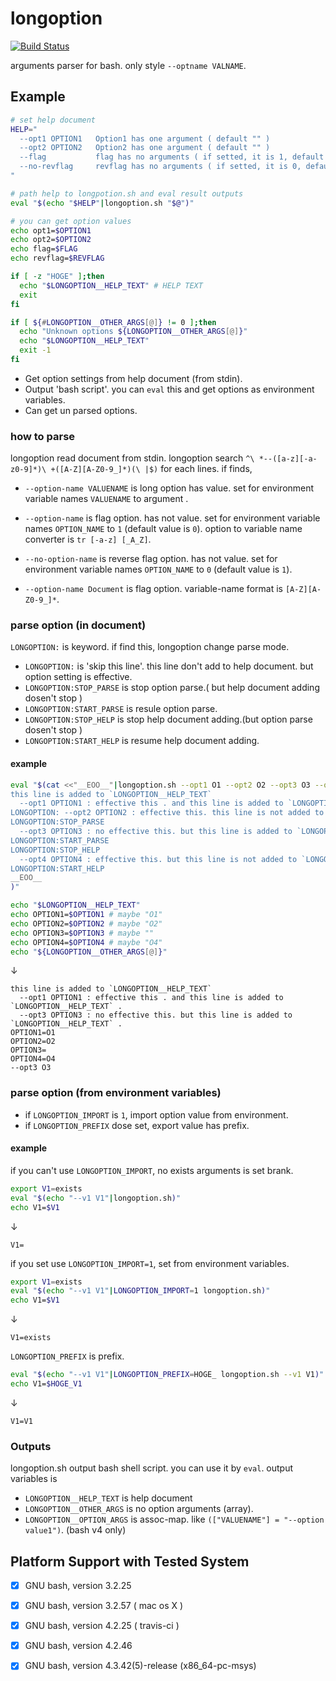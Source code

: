 longoption
==========

[![Build Status](https://travis-ci.org/team-lab/longoption.svg?branch=master)](https://travis-ci.org/team-lab/longoption)

arguments parser for bash. only style `--optname VALNAME`.

## Example
 
```bash
# set help document
HELP="
  --opt1 OPTION1   Option1 has one argument ( default "" )
  --opt2 OPTION2   Option2 has one argument ( default "" )
  --flag           flag has no arguments ( if setted, it is 1, default 0 )
  --no-revflag     revflag has no arguments ( if setted, it is 0, default 1 )
"

# path help to longpotion.sh and eval result outputs
eval "$(echo "$HELP"|longoption.sh "$@")"

# you can get option values
echo opt1=$OPTION1
echo opt2=$OPTION2
echo flag=$FLAG
echo revflag=$REVFLAG

if [ -z "HOGE" ];then
  echo "$LONGOPTION__HELP_TEXT" # HELP TEXT
  exit
fi

if [ ${#LONGOPTION__OTHER_ARGS[@]} != 0 ];then
  echo "Unknown options ${LONGOPTION__OTHER_ARGS[@]}"
  echo "$LONGOPTION__HELP_TEXT"
  exit -1
fi
```

 * Get option settings from help document (from stdin).
 * Output 'bash script'. you can `eval` this and get options as environment variables.
 * Can get un parsed options.

### how to parse

longoption read document from stdin.
longoption search `^\ *--([a-z][-a-z0-9]*)\ +([A-Z][A-Z0-9_]*)(\ |$)` for each lines.
if finds,

  * `--option-name VALUENAME` is long option has value. set for environment variable names `VALUENAME` to argument .
  * `--option-name` is flag option. has not value. set for environment variable names `OPTION_NAME` to `1` (default value is `0`). option to variable name converter is `tr [-a-z] [_A_Z]`.
  * `--no-option-name` is reverse flag option. has not value. set for environment variable names `OPTION_NAME` to `0` (default value is `1`).

  * `--option-name Document` is flag option. variable-name format is `[A-Z][A-Z0-9_]*`.

### parse option (in document)

`LONGOPTION:` is keyword. if find this, longoption change parse mode.

  * `LONGOPTION:` is 'skip this line'. this line don't add to help document. but option setting is effective.
  * `LONGOPTION:STOP_PARSE` is stop option parse.( but help document adding dosen't stop )
  * `LONGOPTION:START_PARSE` is resule option parse.
  * `LONGOPTION:STOP_HELP` is stop help document adding.(but option parse dosen't stop )
  * `LONGOPTION:START_HELP` is resume help document adding.

#### example

```bash
eval "$(cat <<"__EOO__"|longoption.sh --opt1 O1 --opt2 O2 --opt3 O3 --opt4 O4
this line is added to `LONGOPTION__HELP_TEXT`
  --opt1 OPTION1 : effective this . and this line is added to `LONGOPTION__HELP_TEXT` .
LONGOPTION: --opt2 OPTION2 : effective this. this line is not added to `LONGOPTION__HELP_TEXT` .
LONGOPTION:STOP_PARSE
  --opt3 OPTION3 : no effective this. but this line is added to `LONGOPTION__HELP_TEXT` .
LONGOPTION:START_PARSE
LONGOPTION:STOP_HELP
  --opt4 OPTION4 : effective this. but this line is not added to `LONGOPTION__HELP_TEXT` .
LONGOPTION:START_HELP
__EOO__
)"

echo "$LONGOPTION__HELP_TEXT"
echo OPTION1=$OPTION1 # maybe "O1"
echo OPTION2=$OPTION2 # maybe "O2"
echo OPTION3=$OPTION3 # maybe ""
echo OPTION4=$OPTION4 # maybe "O4"
echo "${LONGOPTION__OTHER_ARGS[@]}"
```

↓

```
this line is added to `LONGOPTION__HELP_TEXT`
  --opt1 OPTION1 : effective this . and this line is added to `LONGOPTION__HELP_TEXT` .
  --opt3 OPTION3 : no effective this. but this line is added to `LONGOPTION__HELP_TEXT` .
OPTION1=O1
OPTION2=O2
OPTION3=
OPTION4=O4
--opt3 O3
```

### parse option (from environment variables)

  * if `LONGOPTION_IMPORT` is `1`, import option value from environment.
  * if `LONGOPTION_PREFIX` dose set, export value has prefix.

#### example

if you can't use `LONGOPTION_IMPORT`, no exists arguments is set brank.

```bash
export V1=exists
eval "$(echo "--v1 V1"|longoption.sh)"
echo V1=$V1
```

↓

```
V1=
```

if you set use `LONGOPTION_IMPORT=1`, set from environment variables.

```bash
export V1=exists
eval "$(echo "--v1 V1"|LONGOPTION_IMPORT=1 longoption.sh)"
echo V1=$V1
```

↓

```
V1=exists
```

`LONGOPTION_PREFIX` is prefix.

```bash
eval "$(echo "--v1 V1"|LONGOPTION_PREFIX=HOGE_ longoption.sh --v1 V1)"
echo V1=$HOGE_V1
```

↓

```
V1=V1
```

### Outputs

longoption.sh output bash shell script. you can use it by `eval`.
output variables is

 * `LONGOPTION__HELP_TEXT` is help document
 * `LONGOPTION__OTHER_ARGS` is no option arguments (array).
 * `LONGOPTION__OPTION_ARGS` is assoc-map. like `(["VALUENAME"] = "--option value1")`. (bash v4 only)


Platform Support with Tested System
-----------------------------------

 * [x] GNU bash, version 3.2.25
 * [x] GNU bash, version 3.2.57 ( mac os X )
 * [x] GNU bash, version 4.2.25 ( travis-ci )
 * [x] GNU bash, version 4.2.46
 * [x] GNU bash, version 4.3.42(5)-release (x86_64-pc-msys)

